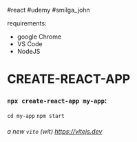#react #udemy #smilga_john


requirements:
- google Chrome
- VS Code
- NodeJS

# CREATE-REACT-APP
### `npx create-react-app my-app`:
`cd my-app`
`npm start`


###### a new `vite` (wit) https://vitejs.dev







